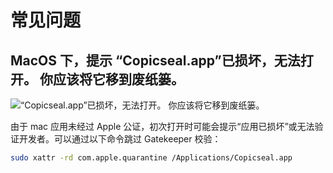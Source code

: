 # 常见问题

## MacOS 下，提示 “Copicseal.app”已损坏，无法打开。 你应该将它移到废纸篓。

![“Copicseal.app”已损坏，无法打开。 你应该将它移到废纸篓。](/images/macos_cannot_open.png)

由于 mac 应用未经过 Apple 公证，初次打开时可能会提示“应用已损坏”或无法验证开发者。可以通过以下命令跳过 Gatekeeper 校验：
```bash
sudo xattr -rd com.apple.quarantine /Applications/Copicseal.app
```
